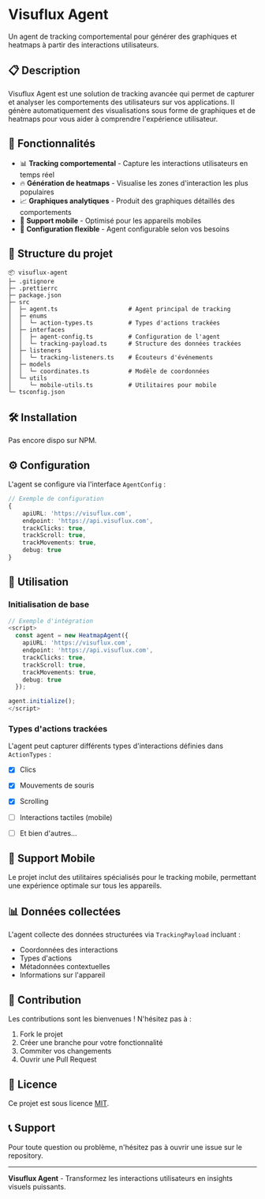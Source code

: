 # Visuflux Agent

Un agent de tracking comportemental pour générer des graphiques et heatmaps à partir des interactions utilisateurs.


## 📋 Description

Visuflux Agent est une solution de tracking avancée qui permet de capturer et analyser les comportements des utilisateurs sur vos applications. 
Il génère automatiquement des visualisations sous forme de graphiques et de heatmaps pour vous aider à comprendre l'expérience utilisateur.


## 🚀 Fonctionnalités

- 📊 **Tracking comportemental** - Capture les interactions utilisateurs en temps réel
- 🔥 **Génération de heatmaps** - Visualise les zones d'interaction les plus populaires
- 📈 **Graphiques analytiques** - Produit des graphiques détaillés des comportements
- 📱 **Support mobile** - Optimisé pour les appareils mobiles
- 🎯 **Configuration flexible** - Agent configurable selon vos besoins


## 📁 Structure du projet

```
📦 visuflux-agent
├─ .gitignore
├─ .prettierrc
├─ package.json
├─ src
│  ├─ agent.ts                    # Agent principal de tracking
│  ├─ enums
│  │  └─ action-types.ts          # Types d'actions trackées
│  ├─ interfaces
│  │  ├─ agent-config.ts          # Configuration de l'agent
│  │  └─ tracking-payload.ts      # Structure des données trackées
│  ├─ listeners
│  │  └─ tracking-listeners.ts    # Écouteurs d'événements
│  ├─ models
│  │  └─ coordinates.ts           # Modèle de coordonnées
│  └─ utils
│     └─ mobile-utils.ts          # Utilitaires pour mobile
└─ tsconfig.json
```

## 🛠️ Installation


Pas encore dispo sur NPM.

## ⚙️ Configuration


L'agent se configure via l'interface `AgentConfig` :

```typescript
// Exemple de configuration
{
    apiURL: 'https://visuflux.com',
    endpoint: 'https://api.visuflux.com',
    trackClicks: true,
    trackScroll: true,
    trackMovements: true,
    debug: true
}
```

## 🎯 Utilisation


### Initialisation de base

```typescript
// Exemple d'intégration
<script>
  const agent = new HeatmapAgent({
    apiURL: 'https://visuflux.com',
    endpoint: 'https://api.visuflux.com',
    trackClicks: true,
    trackScroll: true,
    trackMovements: true,
    debug: true
  });

agent.initialize();
</script>
```


### Types d'actions trackées

L'agent peut capturer différents types d'interactions définies dans `ActionTypes` :

- [x] Clics
- [x] Mouvements de souris
- [x] Scrolling
- [ ] Interactions tactiles (mobile)
- [ ] Et bien d'autres...


## 📱 Support Mobile

Le projet inclut des utilitaires spécialisés pour le tracking mobile, permettant une expérience optimale sur tous les appareils.


## 📊 Données collectées

L'agent collecte des données structurées via `TrackingPayload` incluant :

- Coordonnées des interactions
- Types d'actions
- Métadonnées contextuelles
- Informations sur l'appareil


## 🤝 Contribution

Les contributions sont les bienvenues ! N'hésitez pas à :

1. Fork le projet
2. Créer une branche pour votre fonctionnalité
3. Commiter vos changements
4. Ouvrir une Pull Request


## 📄 Licence

Ce projet est sous licence [MIT](https://github.com/VisuFlux/web-agent/blob/master/LICENSE).


## 📞 Support

Pour toute question ou problème, n'hésitez pas à ouvrir une issue sur le repository.

---

**Visuflux Agent** - Transformez les interactions utilisateurs en insights visuels puissants.
